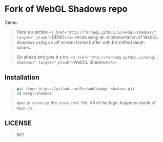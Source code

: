 # Fork of WebGL Shadows repo

Demo:

> Here's a simple `<a href="http://farhadg.github.io/webgl-shadows/" target="_blank">`DEMO`</a>` showcasing an implementation of WebGL shadows using an off screen frame buffer with bit shifted depth values.

> Go ahead and give it a try: `<a href="http://farhadg.github.io/webgl-shadows/" target="_blank">`WebGL Shadows`</a>`

## Installation

> ```bash
> git clone https://github.com/FarhadG/webgl-shadows.git
> cd webgl-shadows
> ```
>
> `Open` or `serve` up the `index.html` file. All of the logic happens inside of `main.js`.

## LICENSE

> MIT
